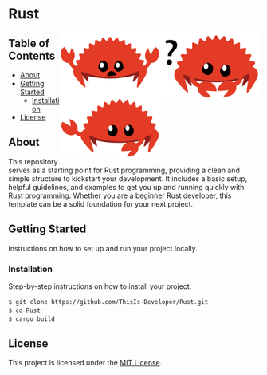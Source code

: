 # Rust 
[<img align="right" alt="Java Logo" width="200" src="assets/rust-1.svg">](https://doc.rust-lang.org/book/ch00-00-introduction.html#ferris) 
<img align="right" alt="Java Logo" width="200" src="assets/rust-2.svg">
<img align="right" alt="Java Logo" width="200" src="assets/rust-3.svg">

## Table of Contents

- [About](#about)
- [Getting Started](#getting-started)
  - [Installation](#installation)
- [License](#license)

## About

This repository serves as a starting point for Rust programming, providing a clean and simple structure to kickstart your development. It includes a basic setup, helpful guidelines, and examples to get you up and running quickly with Rust programming. Whether you are a beginner Rust developer, this template can be a solid foundation for your next project.

## Getting Started

Instructions on how to set up and run your project locally.

### Installation

Step-by-step instructions on how to install your project.

```bash
$ git clone https://github.com/ThisIs-Developer/Rust.git
$ cd Rust
$ cargo build
```

## License

This project is licensed under the [MIT License](LICENSE.md).

